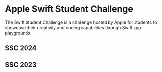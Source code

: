 # Apple Swift Student Challenge

The Swift Student Challenge is a challenge hosted by Apple for students to showcase their creativity and coding capabilities through Swift app playgrounds

## SSC 2024

## SSC 2023